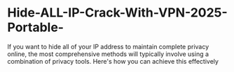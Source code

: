 # Hide-ALL-IP-Crack-With-VPN-2025-Portable-
If you want to hide all of your IP address to maintain complete privacy online, the most comprehensive methods will typically involve using a combination of privacy tools. Here's how you can achieve this effectively
